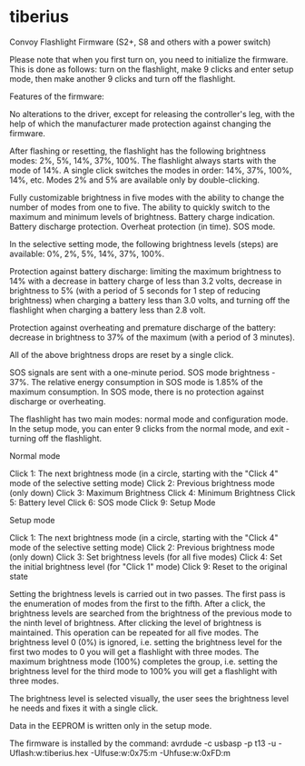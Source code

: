 # tiberius
Convoy Flashlight Firmware (S2+, S8 and others with a power switch)

Please note that when you first turn on, you need to initialize the firmware. This is done as follows: turn on the flashlight, make 9 clicks and enter setup mode, then make another 9 clicks and turn off the flashlight.

Features of the firmware:

No alterations to the driver, except for releasing the controller's leg, with the help of which the manufacturer made protection against changing the firmware.

After flashing or resetting, the flashlight has the following brightness modes: 2%, 5%, 14%, 37%, 100%. The flashlight always starts with the mode of 14%. A single click switches the modes in order: 14%, 37%, 100%, 14%, etc. Modes 2% and 5% are available only by double-clicking.

Fully customizable brightness in five modes with the ability to change the number of modes from one to five. The ability to quickly switch to the maximum and minimum levels of brightness. Battery charge indication. Battery discharge protection. Overheat protection (in time). SOS mode.

In the selective setting mode, the following brightness levels (steps) are available: 0%, 2%, 5%, 14%, 37%, 100%.

Protection against battery discharge: limiting the maximum brightness to 14% with a decrease in battery charge of less than 3.2 volts, decrease in brightness to 5% (with a period of 5 seconds for 1 step of reducing brightness) when charging a battery less than 3.0 volts, and turning off the flashlight when charging a battery less than 2.8 volt.

Protection against overheating and premature discharge of the battery: decrease in brightness to 37% of the maximum (with a period of 3 minutes).

All of the above brightness drops are reset by a single click.

SOS signals are sent with a one-minute period. SOS mode brightness - 37%. The relative energy consumption in SOS mode is 1.85% of the maximum consumption. In SOS mode, there is no protection against discharge or overheating.

The flashlight has two main modes: normal mode and configuration mode. In the setup mode, you can enter 9 clicks from the normal mode, and exit - turning off the flashlight.

Normal mode

Click 1: The next brightness mode (in a circle, starting with the "Click 4" mode of the selective setting mode)
Click 2: Previous brightness mode (only down)
Click 3: Maximum Brightness
Click 4: Minimum Brightness
Click 5: Battery level
Click 6: SOS mode
Click 9: Setup Mode

Setup mode

Click 1: The next brightness mode (in a circle, starting with the "Click 4" mode of the selective setting mode)
Click 2: Previous brightness mode (only down)
Click 3: Set brightness levels (for all five modes)
Click 4: Set the initial brightness level (for "Click 1" mode)
Click 9: Reset to the original state

Setting the brightness levels is carried out in two passes. The first pass is the enumeration of modes from the first to the fifth. After a click, the brightness levels are searched from the brightness of the previous mode to the ninth level of brightness. After clicking the level of brightness is maintained. This operation can be repeated for all five modes. The brightness level 0 (0%) is ignored, i.e. setting the brightness level for the first two modes to 0 you will get a flashlight with three modes. The maximum brightness mode (100%) completes the group, i.e. setting the brightness level for the third mode to 100% you will get a flashlight with three modes.

The brightness level is selected visually, the user sees the brightness level he needs and fixes it with a single click.

Data in the EEPROM is written only in the setup mode.

The firmware is installed by the command:
avrdude -c usbasp -p t13 -u -Uflash:w:tiberius.hex -Ulfuse:w:0x75:m -Uhfuse:w:0xFD:m
